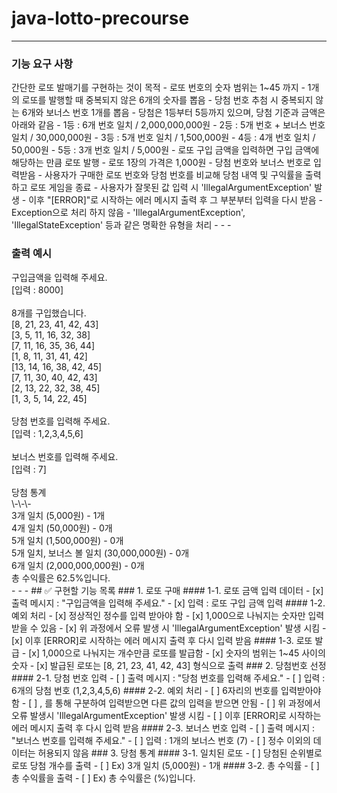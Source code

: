# java-lotto-precourse
- - -
<h3>기능 요구 사항</h3>
간단한 로또 발매기를 구현하는 것이 목적
- 로또 번호의 숫자 범위는 1~45 까지
- 1개의 로또를 발행할 때 중복되지 않은 6개의 숫자를 뽑음
- 당첨 번호 추첨 시 중복되지 않는 6개와 보너스 번호 1개를 뽑음
- 당첨은 1등부터 5등까지 있으며, 당첨 기준과 금액은 아래와 같음
  - 1등 : 6개 번호 일치 / 2,000,000,000원
  - 2등 : 5개 번호 + 보너스 번호 일치 / 30,000,000원
  - 3등 : 5개 번호 일치 / 1,500,000원
  - 4등 : 4개 번호 일치 / 50,000원
  - 5등 : 3개 번호 일치 / 5,000원
- 로또 구입 금액을 입력하면 구입 금액에 해당하는 만큼 로또 발행
- 로또 1장의 가격은 1,000원
- 당첨 번호와 보너스 번호로 입력받음
- 사용자가 구매한 로또 번호와 당첨 번호를 비교해 당첨 내역 및 구익률을 출력하고 로또 게임을 종료
- 사용자가 잘못된 값 입력 시 'IllegalArgumentException' 발생
  - 이후 "[ERROR]"로 시작하는 에러 메시지 출력 후 그 부분부터 입력을 다시 받음
    - Exception으로 처리 하지 않음
    - 'IllegalArgumentException', 'IllegalStateException' 등과 같은 명확한 유형을 처리
- - - 
<h3>출력 예시</h3>
구입금액을 입력해 주세요.<br>
[입력 : 8000]<br><br>
8개를 구입했습니다.<br>
[8, 21, 23, 41, 42, 43]<br>
[3, 5, 11, 16, 32, 38]<br>
[7, 11, 16, 35, 36, 44]<br>
[1, 8, 11, 31, 41, 42]<br>
[13, 14, 16, 38, 42, 45]<br>
[7, 11, 30, 40, 42, 43]<br>
[2, 13, 22, 32, 38, 45]<br>
[1, 3, 5, 14, 22, 45]<br><br>
당첨 번호를 입력해 주세요.<br>
[입력 : 1,2,3,4,5,6]<br><br>
보너스 번호를 입력해 주세요.<br>
[입력 : 7]<br><br>
당첨 통계<br>
\-\-\-<br>
3개 일치 (5,000원) - 1개<br>
4개 일치 (50,000원) - 0개<br>
5개 일치 (1,500,000원) - 0개<br>
5개 일치, 보너스 볼 일치 (30,000,000원) - 0개<br>
6개 일치 (2,000,000,000원) - 0개<br>
총 수익률은 62.5%입니다.<br>
- - - 
## ✅ 구현할 기능 목록
### 1. 로또 구매
#### 1-1. 로또 금액 입력 데이터
- [x] 출력 메시지 : "구입금액을 입력해 주세요."
- [x] 입력 : 로또 구입 금액 입력
#### 1-2. 예외 처리
- [x] 정상적인 정수를 입력 받아야 함
- [x] 1,000으로 나눠지는 숫자만 입력 받을 수 있음
- [x] 위 과정에서 오류 발생 시 'IllegalArgumentException' 발생 시킴
- [x] 이후 [ERROR]로 시작하는 에러 메시지 출력 후 다시 입력 받음
#### 1-3. 로또 발급
- [x] 1,000으로 나눠지는 개수만큼 로또를 발급함
- [x] 숫자의 범위는 1~45 사이의 숫자
- [x] 발급된 로또는 [8, 21, 23, 41, 42, 43] 형식으로 출력
### 2. 당첨번호 선정
#### 2-1. 당첨 번호 입력
- [ ] 출력 메시지 : "당첨 번호를 입력해 주세요."
- [ ] 입력 : 6개의 당첨 번호 (1,2,3,4,5,6)
#### 2-2. 예외 처리
- [ ] 6자리의 번호를 입력받아야 함
- [ ] , 를 통해 구분하여 입력받으면 다른 값의 입력을 받으면 안됨
- [ ] 위 과정에서 오류 발생시 'IllegalArgumentException' 발생 시킴
- [ ] 이후 [ERROR]로 시작하는 에러 메시지 출력 후 다시 입력 받음
#### 2-3. 보너스 번호 입력
- [ ] 출력 메시지 : "보너스 번호를 입력해 주세요."
- [ ] 입력 : 1개의 보너스 번호 (7)
- [ ] 정수 이외의 데이터는 허용되지 않음
### 3. 당첨 통계
#### 3-1. 일치된 로또
- [ ] 당첨된 순위별로 로또 당첨 개수를 출력
  - [ ] Ex) 3개 일치 (5,000원) - 1개
#### 3-2. 총 수익률
- [ ] 총 수익률을 출력
  - [ ] Ex) 총 수익률은 (%)입니다.